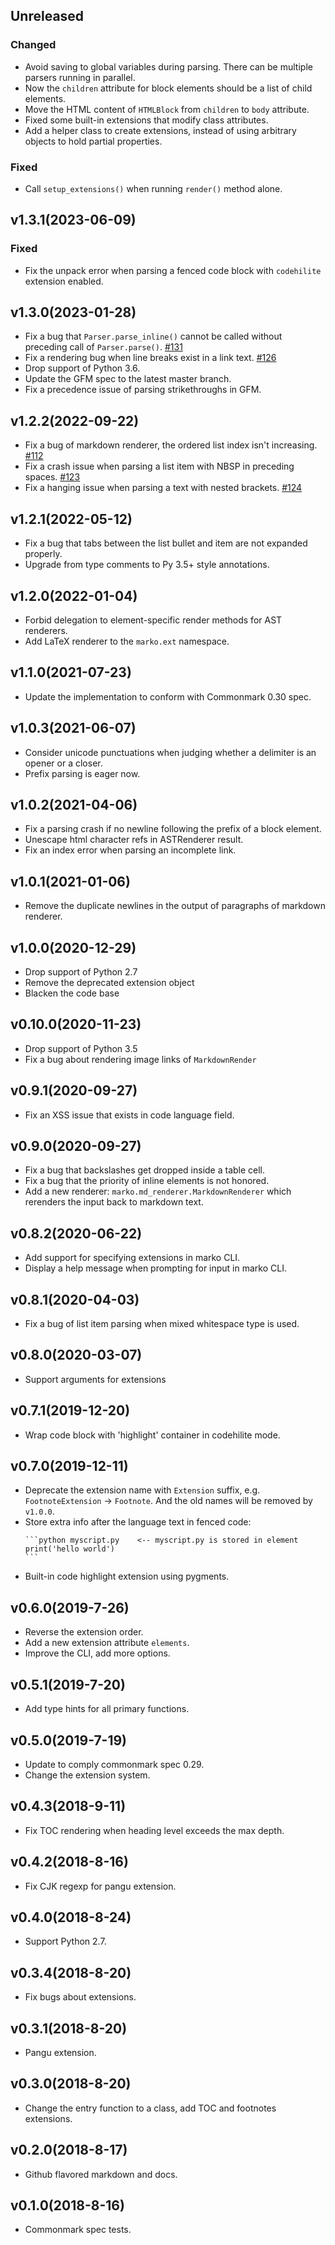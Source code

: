 ## Unreleased

### Changed

- Avoid saving to global variables during parsing. There can be multiple parsers running in parallel.
- Now the `children` attribute for block elements should be a list of child elements.
- Move the HTML content of `HTMLBlock` from `children` to `body` attribute.
- Fixed some built-in extensions that modify class attributes.
- Add a helper class to create extensions, instead of using arbitrary objects to hold partial properties.

### Fixed

- Call `setup_extensions()` when running `render()` method alone.

## v1.3.1(2023-06-09)

### Fixed

- Fix the unpack error when parsing a fenced code block with `codehilite` extension enabled.

## v1.3.0(2023-01-28)

- Fix a bug that `Parser.parse_inline()` cannot be called without preceding call of `Parser.parse()`. [#131](https://github.com/frostming/marko/issue/131)
- Fix a rendering bug when line breaks exist in a link text. [#126](https://github.com/frostming/marko/issue/126)
- Drop support of Python 3.6.
- Update the GFM spec to the latest master branch.
- Fix a precedence issue of parsing strikethroughs in GFM.

## v1.2.2(2022-09-22)

- Fix a bug of markdown renderer, the ordered list index isn't increasing. [#112](https://github.com/frostming/marko/pull/112)
- Fix a crash issue when parsing a list item with NBSP in preceding spaces. [#123](https://github.com/frostming/marko/pull/123)
- Fix a hanging issue when parsing a text with nested brackets. [#124](https://github.com/frostming/marko/pull/124)

## v1.2.1(2022-05-12)

- Fix a bug that tabs between the list bullet and item are not expanded properly.
- Upgrade from type comments to Py 3.5+ style annotations.

## v1.2.0(2022-01-04)

- Forbid delegation to element-specific render methods for AST renderers.
- Add LaTeX renderer to the `marko.ext` namespace.

## v1.1.0(2021-07-23)

- Update the implementation to conform with Commonmark 0.30 spec.

## v1.0.3(2021-06-07)

- Consider unicode punctuations when judging whether a delimiter is an opener or a closer.
- Prefix parsing is eager now.

## v1.0.2(2021-04-06)

- Fix a parsing crash if no newline following the prefix of a block element.
- Unescape html character refs in ASTRenderer result.
- Fix an index error when parsing an incomplete link.

## v1.0.1(2021-01-06)

- Remove the duplicate newlines in the output of paragraphs of markdown renderer.

## v1.0.0(2020-12-29)

- Drop support of Python 2.7
- Remove the deprecated extension object
- Blacken the code base

## v0.10.0(2020-11-23)

- Drop support of Python 3.5
- Fix a bug about rendering image links of `MarkdownRender`

## v0.9.1(2020-09-27)

- Fix an XSS issue that exists in code language field.

## v0.9.0(2020-09-27)

- Fix a bug that backslashes get dropped inside a table cell.
- Fix a bug that the priority of inline elements is not honored.
- Add a new renderer: `marko.md_renderer.MarkdownRenderer` which rerenders the input back to markdown text.

## v0.8.2(2020-06-22)

- Add support for specifying extensions in marko CLI.
- Display a help message when prompting for input in marko CLI.

## v0.8.1(2020-04-03)

- Fix a bug of list item parsing when mixed whitespace type is used.

## v0.8.0(2020-03-07)

- Support arguments for extensions

## v0.7.1(2019-12-20)

- Wrap code block with 'highlight' container in codehilite mode.

## v0.7.0(2019-12-11)

- Deprecate the extension name with `Extension` suffix, e.g. `FootnoteExtension` -> `Footnote`.
  And the old names will be removed by `v1.0.0`.
- Store extra info after the language text in fenced code:
  ````
  ```python myscript.py    <-- myscript.py is stored in element
  print('hello world')
  ```
  ````
- Built-in code highlight extension using pygments.

## v0.6.0(2019-7-26)

- Reverse the extension order.
- Add a new extension attribute `elements`.
- Improve the CLI, add more options.

## v0.5.1(2019-7-20)

- Add type hints for all primary functions.

## v0.5.0(2019-7-19)

- Update to comply commonmark spec 0.29.
- Change the extension system.

## v0.4.3(2018-9-11)

- Fix TOC rendering when heading level exceeds the max depth.

## v0.4.2(2018-8-16)

- Fix CJK regexp for pangu extension.

## v0.4.0(2018-8-24)

- Support Python 2.7.

## v0.3.4(2018-8-20)

- Fix bugs about extensions.

## v0.3.1(2018-8-20)

- Pangu extension.

## v0.3.0(2018-8-20)

- Change the entry function to a class, add TOC and footnotes extensions.

## v0.2.0(2018-8-17)

- Github flavored markdown and docs.

## v0.1.0(2018-8-16)

- Commonmark spec tests.
